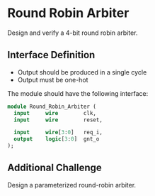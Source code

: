 # Round Robin Arbiter

Design and verify a 4-bit round robin arbiter.

## Interface Definition
- Output should be produced in a single cycle
- Output must be one-hot

The module should have the following interface:

```SystemVerilog
module Round_Robin_Arbiter (
  input     wire        clk,
  input     wire        reset,

  input     wire[3:0]   req_i,
  output    logic[3:0]  gnt_o
);
```

## Additional Challenge

Design a parameterized round-robin arbiter.

